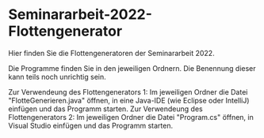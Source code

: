 # Seminararbeit-2022-Flottengenerator
Hier finden Sie die Flottengeneratoren der Seminararbeit 2022.


Die Programme finden Sie in den jeweiligen Ordnern. Die Benennung dieser kann teils noch unrichtig sein.

Zur Verwendeung des Flottengenerators 1: Im jeweiligen Ordner die Datei "FlotteGenerieren.java" öffnen, in eine Java-IDE (wie Eclipse oder IntelliJ) einfügen und das Programm starten.
Zur Verwendeung des Flottengenerators 2: Im jeweiligen Ordner die Datei "Program.cs" öffnen, in Visual Studio einfügen und das Programm starten.
